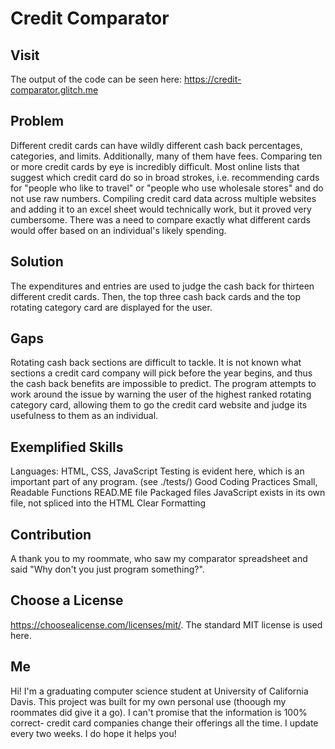 
# Credit Comparator

## Visit
The output of the code can be seen here: https://credit-comparator.glitch.me

## Problem
Different credit cards can have wildly different cash back percentages, categories, and limits. 
Additionally, many of them have fees.  Comparing ten or more credit cards by eye is incredibly 
difficult. Most online lists that suggest which credit card do so in broad strokes, i.e. 
recommending cards for "people who like to travel" or "people who use wholesale stores" and do 
not use raw numbers. Compiling credit card data across multiple websites and adding it to an excel 
sheet would technically work, but it proved very cumbersome. There was a need to
compare exactly what different cards would offer based on an individual's likely spending. 

## Solution
The expenditures and entries are used to judge the cash back for thirteen different credit cards. 
Then, the top three cash back cards and the top rotating category card are displayed for the user.

##  Gaps
Rotating cash back sections are difficult to tackle. It is not known what sections a credit card company will pick before the year 
begins, and thus the cash back benefits are impossible to predict. The program attempts to work around the issue by warning the user of
the highest ranked rotating category card, allowing them to go the credit card website and judge its usefulness to them as an individual.

## Exemplified Skills
Languages: HTML, CSS, JavaScript
Testing is evident here, which is an important part of any program. (see ./tests/)
Good Coding Practices 
  Small, Readable Functions
  READ.ME file
  Packaged files
  JavaScript exists in its own file, not spliced into the HTML
  Clear Formatting

## Contribution
A thank you to my roommate, who saw my comparator spreadsheet and said "Why don't you just program something?".

## Choose a License
https://choosealicense.com/licenses/mit/. The standard MIT license is used here.

## Me
Hi! I'm a graduating computer science student at University of California Davis.  This project was built for my own personal use (thoough my roommates did give it a go).
I can't promise that the information is 100% correct- credit card companies change their offerings all the time.  I update every two weeks. I do hope it helps you!